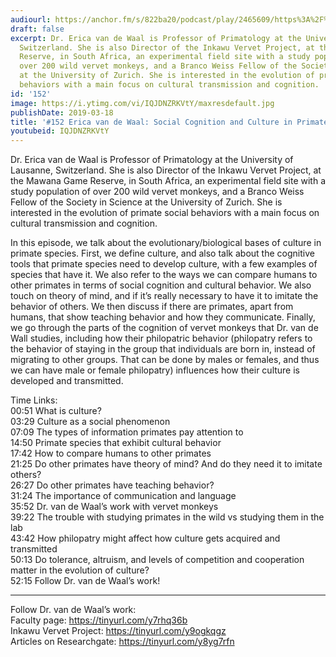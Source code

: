 ```yaml
---
audiourl: https://anchor.fm/s/822ba20/podcast/play/2465609/https%3A%2F%2Fd3ctxlq1ktw2nl.cloudfront.net%2Fproduction%2F2019-1-23%2F10379814-44100-2-b20d08b1f007f.m4a
draft: false
excerpt: Dr. Erica van de Waal is Professor of Primatology at the University of Lausanne,
  Switzerland. She is also Director of the Inkawu Vervet Project, at the Mawana Game
  Reserve, in South Africa, an experimental field site with a study population of
  over 200 wild vervet monkeys, and a Branco Weiss Fellow of the Society in Science
  at the University of Zurich. She is interested in the evolution of primate social
  behaviors with a main focus on cultural transmission and cognition.
id: '152'
image: https://i.ytimg.com/vi/IQJDNZRKVtY/maxresdefault.jpg
publishDate: 2019-03-18
title: '#152 Erica van de Waal: Social Cognition and Culture in Primates'
youtubeid: IQJDNZRKVtY
---
```

<div class="timelinks">

Dr. Erica van de Waal is Professor of Primatology at the University of Lausanne, Switzerland. She is also Director of the Inkawu Vervet Project, at the Mawana Game Reserve, in South Africa, an experimental field site with a study population of over 200 wild vervet monkeys, and a Branco Weiss Fellow of the Society in Science at the University of Zurich. She is interested in the evolution of primate social behaviors with a main focus on cultural transmission and cognition.

In this episode, we talk about the evolutionary/biological bases of culture in primate species. First, we define culture, and also talk about the cognitive tools that primate species need to develop culture, with a few examples of species that have it. We also refer to the ways we can compare humans to other primates in terms of social cognition and cultural behavior. We also touch on theory of mind, and if it’s really necessary to have it to imitate the behavior of others. We then discuss if there are primates, apart from humans, that show teaching behavior and how they communicate. Finally, we go through the parts of the cognition of vervet monkeys that Dr. van de Wall studies, including how their philopatric behavior (philopatry refers to the behavior of staying in the group that individuals are born in, instead of migrating to other groups. That can be done by males or females, and thus we can have male or female philopatry) influences how their culture is developed and transmitted.

Time Links:  
<time>00:51</time> What is culture?  
<time>03:29</time> Culture as a social phenomenon                    
<time>07:09</time> The types of information primates pay attention to      
<time>14:50</time> Primate species that exhibit cultural behavior                 
<time>17:42</time> How to compare humans to other primates              
<time>21:25</time> Do other primates have theory of mind? And do they need it to imitate others?              
<time>26:27</time> Do other primates have teaching behavior?         
<time>31:24</time> The importance of communication and language   
<time>35:52</time> Dr. van de Waal’s work with vervet monkeys  
<time>39:22</time> The trouble with studying primates in the wild vs studying them in the lab    
<time>43:42</time> How philopatry might affect how culture gets acquired and transmitted     
<time>50:13</time> Do tolerance, altruism, and levels of competition and cooperation matter in the evolution of culture?      
<time>52:15</time> Follow Dr. van de Waal’s work!      

---

Follow Dr. van de Waal’s work:  
Faculty page: https://tinyurl.com/y7rhq36b  
Inkawu Vervet Project: https://tinyurl.com/y9ogkqgz  
Articles on Researchgate: https://tinyurl.com/y8yg7rfn
</div>

